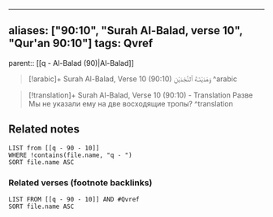 
---
aliases: ["90:10", "Surah Al-Balad, verse 10", "Qur'an 90:10"]
tags: Qvref
---

parent:: [[q - Al-Balad (90)|Al-Balad]]

> [!arabic]+ Surah Al-Balad, Verse 10 (90:10)
> <span class="quran-arabic">وَهَدَيْنَـٰهُ ٱلنَّجْدَيْنِ</span>
^arabic

> [!translation]+ Surah Al-Balad, Verse 10 (90:10) - Translation
> Разве Мы не указали ему на две восходящие тропы?
^translation



## Related notes
```dataview
LIST from [[q - 90 - 10]]
WHERE !contains(file.name, "q - ")
SORT file.name ASC
```

### Related verses (footnote backlinks)
```dataview
LIST FROM [[q - 90 - 10]] AND #Qvref
SORT file.name ASC
```

